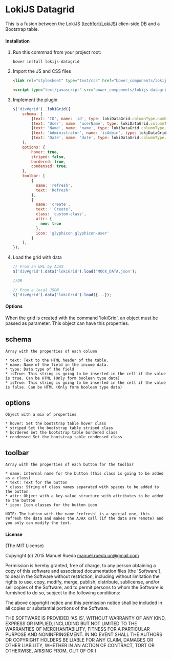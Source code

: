 LokiJS Datagrid
=========

This is a fusion between the LokiJS ([techfort/LokiJS](https://github.com/techfort/LokiJS)) clien-side DB and a Bootstrap table.


#### Installation

1. Run this commnad from your project root:

    ```shell
    bower install lokijs-datagrid
    ```

2. Import the JS and CSS files

    ```html
    <link rel="stylesheet" type="text/css" href="bower_components/lokijs-datagrid/dist/lokijs-datagrid.min.css">

    <script type="text/javascript" src="bower_components/lokijs-datagrid/dist/lokijs-datagrid.min.js"></script>
    ```

3. Implement the plugin

    ```js
    $('div#grid')..lokiGrid({
        schema: [
            {text: 'ID', name: 'id', type: lokiDataGrid.columnType.number, filter: false},
            {text: 'User', name: 'userName', type: lokiDataGrid.columnType.string, filter: true},
            {text: 'Name', name: 'name', type: lokiDataGrid.columnType.string},
            {text: 'Administrator', name: 'isAdmin', type: lokiDataGrid.columnType.boolean, isTrue: 'YESSS!!', isFalse: 'NUUUU!!'},
            {text: 'Date', name: 'date', type: lokiDataGrid.columnType.date}
        ],
        options: {
            hover: true,
            striped: false,
            bordered: true,
            condensed: true,
        },
        toolbar: [
            {
              name: 'refresh',
              text: 'Refresh'
            },
            {
              name: 'create',
              text: ' Create',
              class: 'custom-class',
              attr: {
                new: true
              },
              icon: 'glyphicon glyphicon-user'
            }
        ],
    });
    ```

4. Load the grid with data

    ```js
    // From an URL by AJAX
    $('div#grid').data('lokiGrid').load('MOCK_DATA.json');

    //OR

    // From a local JSON
    $('div#grid').data('lokiGrid').load({...});
    ```

#### Options

When the grid is created with the command 'lokiGrid', an object must be passed as parameter. This object can have this properties.

## schema
    Array with the properties of each column

    * text: Text to the HTML header of the table.
    * name: Name of the field in the income data.
    * type: Data type of the field
    * isTrue: This string is going to be inserted in the cell if the value is true. Can be HTML (Only form boolean type data)
    * isTrue: This string is going to be inserted in the cell if the value is false. Can be HTML (Only form boolean type data)

## options
    Object with a mix of properties

    * hover: Set the bootstrap table hover class 
    * striped Set the bootstrap table striped class 
    * bordered Set the bootstrap table bordered class 
    * condensed Set the bootstrap table condensed class 

## toolbar
    Array with the properties of each button for the toolbar

    * name: Internal name for the button (this class is going to be added as a class)
    * text: Text for the button
    * class: String of class names separated with spaces to be added to the button
    * attr: Object with a key-value structure with attributes to be added to the button
    * icon: Icon classes for the button icon

    NOTE: The button with the name 'refresh' is a special one, this refresh the data and makes the AJAX call (if the data are remote) and you only can modify the text.


#### License
(The MIT License)

Copyright (c) 2015 Manuel Rueda <manuel.rueda.un@gmail.com>

Permission is hereby granted, free of charge, to any person obtaining a copy of this software and associated documentation files (the 'Software'), to deal in the Software without restriction, including without limitation the rights to use, copy, modify, merge, publish, distribute, sublicense, and/or sell copies of the Software, and to permit persons to whom the Software is furnished to do so, subject to the following conditions:

The above copyright notice and this permission notice shall be included in all copies or substantial portions of the Software.

THE SOFTWARE IS PROVIDED 'AS IS', WITHOUT WARRANTY OF ANY KIND, EXPRESS OR IMPLIED, INCLUDING BUT NOT LIMITED TO THE WARRANTIES OF MERCHANTABILITY, FITNESS FOR A PARTICULAR PURPOSE AND NONINFRINGEMENT. IN NO EVENT SHALL THE AUTHORS OR COPYRIGHT HOLDERS BE LIABLE FOR ANY CLAIM, DAMAGES OR OTHER LIABILITY, WHETHER IN AN ACTION OF CONTRACT, TORT OR OTHERWISE, ARISING FROM, OUT OF OR I